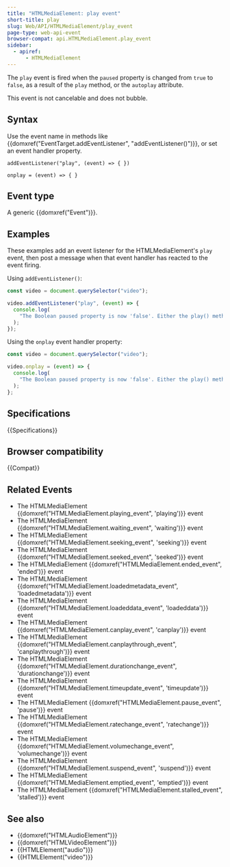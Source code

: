 ```yaml
---
title: "HTMLMediaElement: play event"
short-title: play
slug: Web/API/HTMLMediaElement/play_event
page-type: web-api-event
browser-compat: api.HTMLMediaElement.play_event
sidebar:
  - apiref:
      - HTMLMediaElement
---
```


The `play` event is fired when the `paused` property is changed from `true` to `false`, as a result of the `play` method, or the `autoplay` attribute.

This event is not cancelable and does not bubble.

## Syntax

Use the event name in methods like {{domxref("EventTarget.addEventListener", "addEventListener()")}}, or set an event handler property.

```js-nolint
addEventListener("play", (event) => { })

onplay = (event) => { }
```

## Event type

A generic {{domxref("Event")}}.

## Examples

These examples add an event listener for the HTMLMediaElement's `play` event, then post a message when that event handler has reacted to the event firing.

Using `addEventListener()`:

```js
const video = document.querySelector("video");

video.addEventListener("play", (event) => {
  console.log(
    "The Boolean paused property is now 'false'. Either the play() method was called or the autoplay attribute was toggled.",
  );
});
```

Using the `onplay` event handler property:

```js
const video = document.querySelector("video");

video.onplay = (event) => {
  console.log(
    "The Boolean paused property is now 'false'. Either the play() method was called or the autoplay attribute was toggled.",
  );
};
```

## Specifications

{{Specifications}}

## Browser compatibility

{{Compat}}

## Related Events

- The HTMLMediaElement {{domxref("HTMLMediaElement.playing_event", 'playing')}} event
- The HTMLMediaElement {{domxref("HTMLMediaElement.waiting_event", 'waiting')}} event
- The HTMLMediaElement {{domxref("HTMLMediaElement.seeking_event", 'seeking')}} event
- The HTMLMediaElement {{domxref("HTMLMediaElement.seeked_event", 'seeked')}} event
- The HTMLMediaElement {{domxref("HTMLMediaElement.ended_event", 'ended')}} event
- The HTMLMediaElement {{domxref("HTMLMediaElement.loadedmetadata_event", 'loadedmetadata')}} event
- The HTMLMediaElement {{domxref("HTMLMediaElement.loadeddata_event", 'loadeddata')}} event
- The HTMLMediaElement {{domxref("HTMLMediaElement.canplay_event", 'canplay')}} event
- The HTMLMediaElement {{domxref("HTMLMediaElement.canplaythrough_event", 'canplaythrough')}} event
- The HTMLMediaElement {{domxref("HTMLMediaElement.durationchange_event", 'durationchange')}} event
- The HTMLMediaElement {{domxref("HTMLMediaElement.timeupdate_event", 'timeupdate')}} event
- The HTMLMediaElement {{domxref("HTMLMediaElement.pause_event", 'pause')}} event
- The HTMLMediaElement {{domxref("HTMLMediaElement.ratechange_event", 'ratechange')}} event
- The HTMLMediaElement {{domxref("HTMLMediaElement.volumechange_event", 'volumechange')}} event
- The HTMLMediaElement {{domxref("HTMLMediaElement.suspend_event", 'suspend')}} event
- The HTMLMediaElement {{domxref("HTMLMediaElement.emptied_event", 'emptied')}} event
- The HTMLMediaElement {{domxref("HTMLMediaElement.stalled_event", 'stalled')}} event

## See also

- {{domxref("HTMLAudioElement")}}
- {{domxref("HTMLVideoElement")}}
- {{HTMLElement("audio")}}
- {{HTMLElement("video")}}
